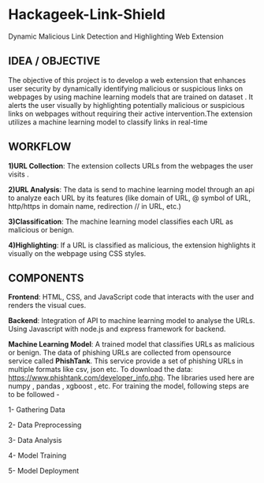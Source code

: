 # Hackageek-Link-Shield
Dynamic Malicious Link Detection and Highlighting Web Extension

## IDEA / OBJECTIVE

The objective of this project is to develop a web extension that enhances user security by dynamically identifying malicious or suspicious links on webpages by using machine learning models that are trained on dataset . It alerts the user visually by highlighting potentially malicious or suspicious links on webpages  without requiring their active intervention.The extension utilizes a machine learning model to classify links in real-time

## WORKFLOW 

**1)URL Collection**: The extension collects URLs from the webpages the user visits .

**2)URL Analysis**: The data is send to machine learning model through an api to analyze each URL by its features (like domain of URL, @ symbol of URL, http/https in domain name, redirection // in URL, etc.)

**3)Classification**: The machine learning model classifies each URL as malicious or benign.

**4)Highlighting**: If a URL is classified as malicious, the extension highlights it visually on the webpage using CSS styles.


## COMPONENTS

**Frontend**: HTML, CSS, and JavaScript code that interacts with the user and renders the visual cues.

**Backend**: Integration of API to machine learning model to analyse the URLs. Using Javascript with node.js and express framework for backend.

**Machine Learning Model**: A trained model that classifies URLs as malicious or benign. The data of phishing URLs are collected from opensource service called **PhishTank**. This service provide a set of phishing URLs in multiple formats like csv, json etc.
To download the data: https://www.phishtank.com/developer_info.php.
The libraries used here are numpy , pandas , xgboost , etc.
For training the model, following steps are to be followed -

1- Gathering Data

2- Data Preprocessing

3- Data Analysis

4- Model Training

5- Model Deployment
